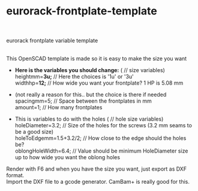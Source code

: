 # eurorack-frontplate-template<br><br>
eurorack frontplate variable template<br><br>

This OpenSCAD template is made so it is easy to make the size you want<br>

* <b>Here is the variables you should change:</b> ( // size variables)<br>
heightmm=<b>3u;</b> // Here the choices is '1u' or '3u'<br>
widthhp=<b>12;</b> // How wide you want your frontplate? 1 HP is 5.08 mm<br>

* (not really a reason for this.. but the choice is there if needed<br>
spacingmm=5;             // Space between the frontplates in mm<br>
amount=1;                // How many frontplates<br>

* This is variables to do with the holes ( // hole size variables)<br>
holeDiameter=3.2;        // Size of the holes for the screws (3.2 mm seams to be a good size)<br>
holeToEdgemm=1.5+3.2/2;  // How close to the edge should the holes be?<br>
oblongHoleWidth=6.4;     // Value should be minimum HoleDiameter size up to how wide you want the oblong holes<br>


Render with F6 and when you have the size you want, just export as DXF format.<br>
Import the DXF file to a gcode generator. CamBam+ is really good for this.<br><br>


